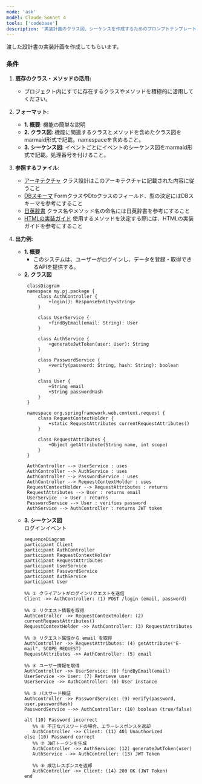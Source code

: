 ```yaml
---
mode: 'ask'
model: Claude Sonnet 4
tools: ['codebase']
description: '実装計画のクラス図、シーケンスを作成するためのプロンプトテンプレート'
---
```


渡した設計書の実装計画を作成してもらいます。

### **条件** 
1. **既存のクラス・メソッドの活用:**  
   - プロジェクト内にすでに存在するクラスやメソッドを積極的に活用してください。

2. **フォーマット:**  
   - **1. 概要**: 機能の簡単な説明  
   - **2. クラス図**: 機能に関連するクラスとメソッドを含めたクラス図をmarmaid形式で記載。namespaceを含めること。
   - **3. シーケンス図**: イベントごとにイベントのシーケンス図をmarmaid形式で記載。処理番号を付けること。

3. **参照するファイル**:  
   - [アーキテクチャ](../../web/docs/architecture.md)
     クラス設計はこのアーキテクチャに記載された内容に従うこと
   - [DBスキーマ](../../web/docs/schema.sql)
     FormクラスやDtoクラスのフィールド、型の決定にはDBスキーマを参考にすること
   - [日英辞書](../../web/docs/translation-table.md)
     クラス名やメソッド名の命名には日英辞書を参考にすること
   - [HTMLの実装ガイド](../../.github/instructions/html.instructions.md)
     使用するメソッドを決定する際には、HTMLの実装ガイドを参考にすること

3. **出力例:**  
   - **1. 概要**  
     - このシステムは、ユーザーがログインし、データを登録・取得できるAPIを提供する。 
   - **2. クラス図**  
     ``` marmaid
      classDiagram
      namespace my.pj.package {
          class AuthController {
              +login(): ResponseEntity<String>
          }

          class UserService {
              +findByEmail(email: String): User
          }

          class AuthService {
              +generateJwtToken(user: User): String
          }

          class PasswordService {
              +verify(password: String, hash: String): boolean
          }

          class User {
              +String email
              +String passwordHash
          }
      }

      namespace org.springframework.web.context.request {
          class RequestContextHolder {
              +static RequestAttributes currentRequestAttributes()
          }

          class RequestAttributes {
              +Object getAttribute(String name, int scope)
          }
      }

      AuthController --> UserService : uses
      AuthController --> AuthService : uses
      AuthController --> PasswordService : uses
      AuthController --> RequestContextHolder : uses
      RequestContextHolder --> RequestAttributes : returns
      RequestAttributes --> User : returns email
      UserService --> User : returns
      PasswordService --> User : verifies password
      AuthService --> AuthController : returns JWT token
     ```
   - **3. シーケンス図**  
     ログインイベント
      ``` marmaid
      sequenceDiagram
     participant Client
     participant AuthController
     participant RequestContextHolder
     participant RequestAttributes
     participant UserService
     participant PasswordService
     participant AuthService
     participant User
     
     %% ① クライアントがログインリクエストを送信
     Client ->> AuthController: (1) POST /login (email, password)

     %% ② リクエスト情報を取得
     AuthController ->> RequestContextHolder: (2) currentRequestAttributes()
     RequestContextHolder ->> AuthController: (3) RequestAttributes

     %% ③ リクエスト属性から email を取得
     AuthController ->> RequestAttributes: (4) getAttribute("E-mail", SCOPE_REQUEST)
     RequestAttributes ->> AuthController: (5) email

     %% ④ ユーザー情報を取得
     AuthController ->> UserService: (6) findByEmail(email)
     UserService ->> User: (7) Retrieve user
     UserService ->> AuthController: (8) User instance

     %% ⑤ パスワード検証
     AuthController ->> PasswordService: (9) verify(password, user.passwordHash)
     PasswordService -->> AuthController: (10) boolean (true/false)

     alt (10) Password incorrect
         %% ⑥ 不正なパスワードの場合、エラーレスポンスを返却
         AuthController ->> Client: (11) 401 Unauthorized
     else (10) Password correct
         %% ⑦ JWTトークンを生成
         AuthController ->> AuthService: (12) generateJwtToken(user)
         AuthService -->> AuthController: (13) JWT Token
         
         %% ⑧ 成功レスポンスを返却
         AuthController ->> Client: (14) 200 OK (JWT Token)
     end
     ```